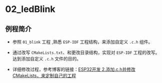 # 02_ledBlink

## 例程简介

- 参照 `01_blink` 工程 ,熟悉 `ESP-IDF` 工程结构，来添加自定义 `.c.h` 组件。

- 通过改写 `CMakeLists.txt`、和更改目录结构，实现对 `ESP-IDF` 工程的改写。达到添加自定义 `.c.h` 文件的目的。

- 详细修改过程，参考博客的链接：[ESP32开发 2.添加.c.h并修改CMakeLists，来定制自己的工程](https://blog.csdn.net/Mark_md/article/details/113884641?ops_request_misc=%257B%2522request%255Fid%2522%253A%2522163098728616780271529783%2522%252C%2522scm%2522%253A%252220140713.130102334.pc%255Fblog.%2522%257D&request_id=163098728616780271529783&biz_id=0&utm_medium=distribute.pc_search_result.none-task-blog-2~blog~first_rank_v2~rank_v29-4-113884641.pc_v2_rank_blog_default&utm_term=esp32&spm=1018.2226.3001.4450)